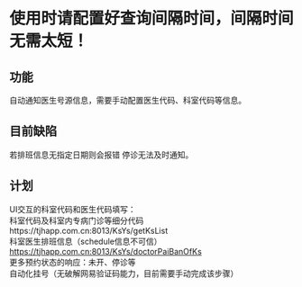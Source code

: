 # 使用时请配置好查询间隔时间，间隔时间无需太短！
## 功能
自动通知医生号源信息，需要手动配置医生代码、科室代码等信息。

## 目前缺陷
若排班信息无指定日期则会报错
停诊无法及时通知。

## 计划
UI交互的科室代码和医生代码填写：  
科室代码及科室内专病门诊等细分代码https://tjhapp.com.cn:8013/KsYs/getKsList  
科室医生排班信息（schedule信息不可信）https://tjhapp.com.cn:8013/KsYs/doctorPaiBanOfKs  
更多预约状态的响应：未开、停诊等  
自动化挂号（无破解网易验证码能力，目前需要手动完成该步骤）

